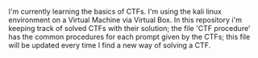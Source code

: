 I'm currently learning the basics of CTFs.
I'm using the kali linux environment on a Virtual Machine via Virtual Box.
In this repository i'm keeping track of solved CTFs with their solution; the file 'CTF procedure' has the common procedures for each prompt given by the CTFs; this file will be updated every time I find a new way of solving a CTF.

